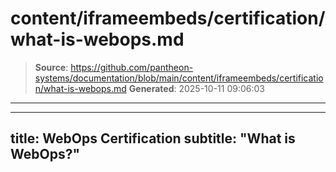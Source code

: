 # content/iframeembeds/certification/what-is-webops.md

> **Source**: https://github.com/pantheon-systems/documentation/blob/main/content/iframeembeds/certification/what-is-webops.md
> **Generated**: 2025-10-11 09:06:03

---

---
title: WebOps Certification
subtitle: "What is WebOps?"
---

<Partial file="certification-guide/what-is-webops.md" />
